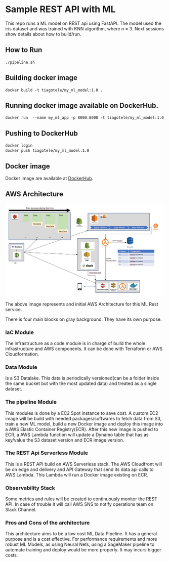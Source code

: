 # Sample REST API with ML

This repo runs a ML model on REST api using FastAPI.
The model used the iris dataset and was trained with KNN algorithm, where n = 3.
Next sessions show details about how to build/run.

## How to Run
```
./pipeline.sh
```

## Building docker image
```
docker build -t tiagotele/my_ml_model:1.0 .
```

## Running docker image available on DockerHub.
```
docker run  --name my_ml_app -p 8000:8000 -t tiagotele/my_ml_model:1.0
```

## Pushing to DockerHub
```
docker login 
docker push tiagotele/my_ml_model:1.0
```

## Docker image
Docker image are available at [DockerHub](https://hub.docker.com/repository/docker/tiagotele/my_ml_model).

## AWS Architecture

![AWS Architecture](docs/AWS_Architecture.jpeg)

The above image represents and initial AWS Architecture for this ML Rest service.

There is four main blocks on gray background. They have its own purpose.

### IaC Module
The infrastructure as a code module is in charge of build the whole infrastructure and AWS components. It can be done with Terraform or AWS Cloudformation.

### Data Module
Is a S3 Datalake. This data is periodically versioned(can be a folder inside the same bucket but with the most updated data) and treated as a single dataset.

### The pipeline Module
This modules is done by a EC2 Spot instance to save cost. A custom EC2 image will be build with needed packages/softwares to fetch data from S3, train a new ML model, build a new Docker image and deploy this image into a AWS Elastic Container Registry(ECR). After this new image is pushed to ECR, a AWS Lambda function will update a Dynamo table that has as key/value the S3 dataset version and ECR image version. 

### The REST Api Serverless Module
This is a REST API build on AWS Serverless stack. The AWS Cloudfront will be on edge and delivery and API Gateway that send its data api calls to AWS Lambda. This Lambda will run a Docker image existing on ECR.

### Observability Stack
Some metrics and rules will be created to continuously monitor the REST API. In case of trouble it will call AWS SNS to notify operations team on Slack Channel.

### Pros and Cons of the architecture

This architecture aims to be a low cost ML Data Pipeline. It has a general purpose and is a cost effective. For performance requirements and more robust ML Models, as using Neural Nets, using a SageMaker pipeline to automate training and deploy would be more properly. It may incurs bigger costs.